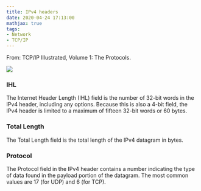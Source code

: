 ```yaml
---
title: IPv4 headers
date: 2020-04-24 17:13:00
mathjax: true
tags:
- Network
- TCP/IP
---
```


From: TCP/IP Illustrated, Volume 1: The Protocols.

![](https://img2020.cnblogs.com/blog/1224734/202004/1224734-20200424170916462-2028804450.png)

### IHL
The Internet Header Length (IHL) field is the number of 32-bit words in the IPv4 header, including any options. Because this is also a 4-bit field, the IPv4 header is limited to a maximum of fifteen 32-bit words or 60 bytes.
### Total Length
The Total Length field is the total length of the IPv4 datagram in bytes.
### Protocol
The Protocol field in the IPv4 header contains a number indicating the type of data found in the payload portion of the datagram. The most common values are 17 (for UDP) and 6 (for TCP).